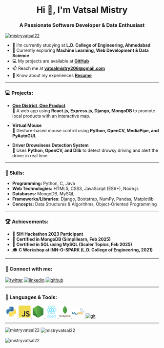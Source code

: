 <h1 align="center">Hi 👋, I'm Vatsal Mistry</h1>
<h3 align="center">A Passionate Software Developer & Data Enthusiast</h3>

<p align="left">
  <a href="https://github.com/ryo-ma/github-profile-trophy">
    <img src="https://github-profile-trophy.vercel.app/?username=mistryvatsal22" alt="mistryvatsal22" />
  </a>
</p>

- 🔭 I’m currently studying at **L.D. College of Engineering, Ahmedabad**  
- 🌱 Currently exploring **Machine Learning, Web Development & Data Science**  
- 💻 My projects are available at **[GitHub](https://github.com/mistryvatsal22)**  
- 📫 Reach me at **vatsalmistry206@gmail.com**  
- 📄 Know about my experiences **[Resume](https://drive.google.com/file/d/your_resume_link_here/view?usp=sharing)**  

---

<h3 align="left">💻 Projects:</h3>

- **[One District, One Product](https://github.com/mistryvatsal22/One-District-One-Product.git)**  
  🔹 A web app using **React.js, Express.js, Django, MongoDB** to promote local products with an interactive map.  

- **Virtual Mouse**  
  🔹 Gesture-based mouse control using **Python, OpenCV, MediaPipe, and PyAutoGUI**.  

- **Driver Drowsiness Detection System**  
  🔹 Uses **Python, OpenCV, and Dlib** to detect drowsy driving and alert the driver in real time.  

---

<h3 align="left">🔧 Skills:</h3>

- **Programming:** Python, C, Java  
- **Web Technologies:** HTML5, CSS3, JavaScript (ES6+), Node.js  
- **Databases:** MongoDB, MySQL  
- **Frameworks/Libraries:** Django, Bootstrap, NumPy, Pandas, Matplotlib  
- **Concepts:** Data Structures & Algorithms, Object-Oriented Programming  

---

<h3 align="left">🏆 Achievements:</h3>

- 🎯 **SIH Hackathon 2023 Participant**  
- 🏅 **Certified in MongoDB (Simplilearn, Feb 2025)**  
- 🏅 **Certified in SQL using MySQL (Scaler Topics, Feb 2025)**  
- 🎓 **C Workshop at INN-O-SPARK (L.D. College of Engineering, 2021)**  

---

<h3 align="left">📢 Connect with me:</h3>

<p align="left">
<a href="https://twitter.com/your_twitter" target="blank">
  <img align="center" src="https://raw.githubusercontent.com/rahuldkjain/github-profile-readme-generator/master/src/images/icons/Social/twitter.svg" alt="twitter" height="30" width="40" />
</a>
<a href="https://linkedin.com/in/vatsal-mistry-83589a28a" target="blank">
  <img align="center" src="https://raw.githubusercontent.com/rahuldkjain/github-profile-readme-generator/master/src/images/icons/Social/linked-in-alt.svg" alt="linkedin" height="30" width="40" />
</a>
<a href="https://github.com/mistryvatsal22" target="blank">
  <img align="center" src="https://raw.githubusercontent.com/rahuldkjain/github-profile-readme-generator/master/src/images/icons/Social/github.svg" alt="github" height="30" width="40" />
</a>
</p>

---

<h3 align="left">🚀 Languages & Tools:</h3>

<p align="left">
<a href="https://www.python.org/" target="_blank">
  <img src="https://raw.githubusercontent.com/devicons/devicon/master/icons/python/python-original.svg" alt="python" width="40" height="40"/>
</a>
<a href="https://developer.mozilla.org/en-US/docs/Web/JavaScript" target="_blank">
  <img src="https://raw.githubusercontent.com/devicons/devicon/master/icons/javascript/javascript-original.svg" alt="javascript" width="40" height="40"/>
</a>
<a href="https://nodejs.org/" target="_blank">
  <img src="https://raw.githubusercontent.com/devicons/devicon/master/icons/nodejs/nodejs-original.svg" alt="nodejs" width="40" height="40"/>
</a>
<a href="https://reactjs.org/" target="_blank">
  <img src="https://raw.githubusercontent.com/devicons/devicon/master/icons/react/react-original-wordmark.svg" alt="react" width="40" height="40"/>
</a>
<a href="https://www.mongodb.com/" target="_blank">
  <img src="https://raw.githubusercontent.com/devicons/devicon/master/icons/mongodb/mongodb-original-wordmark.svg" alt="mongodb" width="40" height="40"/>
</a>
<a href="https://www.mysql.com/" target="_blank">
  <img src="https://raw.githubusercontent.com/devicons/devicon/master/icons/mysql/mysql-original-wordmark.svg" alt="mysql" width="40" height="40"/>
</a>
<a href="https://git-scm.com/" target="_blank">
  <img src="https://www.vectorlogo.zone/logos/git-scm/git-scm-icon.svg" alt="git" width="40" height="40"/>
</a>
</p>

---

<p><img align="left" src="https://github-readme-stats.vercel.app/api/top-langs?username=mistryvatsal22&show_icons=true&locale=en&layout=compact" alt="mistryvatsal22" /></p>

<p>&nbsp;<img align="center" src="https://github-readme-stats.vercel.app/api?username=mistryvatsal22&show_icons=true&locale=en" alt="mistryvatsal22" /></p>

<p><img align="center" src="https://github-readme-streak-stats.herokuapp.com/?user=mistryvatsal22&" alt="mistryvatsal22" /></p>
